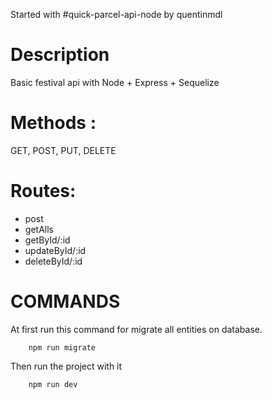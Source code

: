 Started with #quick-parcel-api-node by quentinmdl

# Description 

Basic festival api with Node + Express + Sequelize

# Methods : 

GET, POST, PUT, DELETE

# Routes: 

- post
- getAlls
- getById/:id
- updateById/:id
- deleteById/:id


# COMMANDS

At first run this command for migrate all entities on database.

```console
    npm run migrate
```

Then run the project with it

```console
    npm run dev
```




  
  
  
  
  
